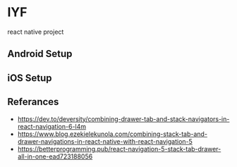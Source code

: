 # IYF
react native project 

## Android Setup

## iOS Setup

## Referances
  - https://dev.to/deversity/combining-drawer-tab-and-stack-navigators-in-react-navigation-6-l4m
  - https://www.blog.ezekielekunola.com/combining-stack-tab-and-drawer-navigations-in-react-native-with-react-navigation-5 
  - https://betterprogramming.pub/react-navigation-5-stack-tab-drawer-all-in-one-ead723188056